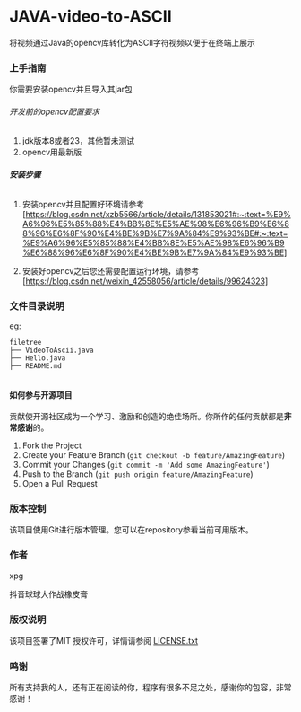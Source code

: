 

# JAVA-video-to-ASCII


将视频通过Java的opencv库转化为ASCII字符视频以便于在终端上展示


### 上手指南

你需要安装opencv并且导入其jar包



###### 开发前的opencv配置要求

1. jdk版本8或者23，其他暂未测试
2. opencv用最新版

###### **安装步骤**

1. 安装opencv并且配置好环境请参考[https://blog.csdn.net/xzb5566/article/details/131853021#:~:text=%E9%A6%96%E5%85%88%E4%BB%8E%E5%AE%98%E6%96%B9%E6%88%96%E6%8F%90%E4%BE%9B%E7%9A%84%E9%93%BE#:~:text=%E9%A6%96%E5%85%88%E4%BB%8E%E5%AE%98%E6%96%B9%E6%88%96%E6%8F%90%E4%BE%9B%E7%9A%84%E9%93%BE]

2. 安装好opencv之后您还需要配置运行环境，请参考[https://blog.csdn.net/weixin_42558056/article/details/99624323]



### 文件目录说明
eg:

```
filetree 
├── VideoToAscii.java
├── Hello.java
├── README.md


```




#### 如何参与开源项目

贡献使开源社区成为一个学习、激励和创造的绝佳场所。你所作的任何贡献都是**非常感谢**的。


1. Fork the Project
2. Create your Feature Branch (`git checkout -b feature/AmazingFeature`)
3. Commit your Changes (`git commit -m 'Add some AmazingFeature'`)
4. Push to the Branch (`git push origin feature/AmazingFeature`)
5. Open a Pull Request



### 版本控制

该项目使用Git进行版本管理。您可以在repository参看当前可用版本。

### 作者

xpg

抖音球球大作战橡皮膏



### 版权说明

该项目签署了MIT 授权许可，详情请参阅 [LICENSE.txt](https://github.com/shaojintian/Best_README_template/blob/master/LICENSE.txt)

### 鸣谢


所有支持我的人，还有正在阅读的你，程序有很多不足之处，感谢你的包容，非常感谢！
